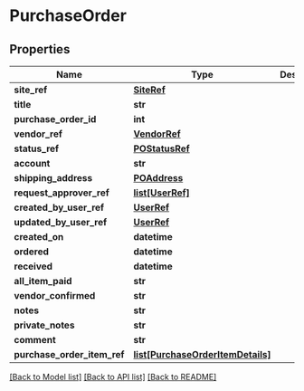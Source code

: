 # PurchaseOrder

## Properties
Name | Type | Description | Notes
------------ | ------------- | ------------- | -------------
**site_ref** | [**SiteRef**](SiteRef.md) |  | [optional] 
**title** | **str** |  | [optional] 
**purchase_order_id** | **int** |  | [optional] 
**vendor_ref** | [**VendorRef**](VendorRef.md) |  | [optional] 
**status_ref** | [**POStatusRef**](POStatusRef.md) |  | [optional] 
**account** | **str** |  | [optional] 
**shipping_address** | [**POAddress**](POAddress.md) |  | [optional] 
**request_approver_ref** | [**list[UserRef]**](UserRef.md) |  | [optional] 
**created_by_user_ref** | [**UserRef**](UserRef.md) |  | [optional] 
**updated_by_user_ref** | [**UserRef**](UserRef.md) |  | [optional] 
**created_on** | **datetime** |  | [optional] 
**ordered** | **datetime** |  | [optional] 
**received** | **datetime** |  | [optional] 
**all_item_paid** | **str** |  | [optional] 
**vendor_confirmed** | **str** |  | [optional] 
**notes** | **str** |  | [optional] 
**private_notes** | **str** |  | [optional] 
**comment** | **str** |  | [optional] 
**purchase_order_item_ref** | [**list[PurchaseOrderItemDetails]**](PurchaseOrderItemDetails.md) |  | [optional] 

[[Back to Model list]](../README.md#documentation-for-models) [[Back to API list]](../README.md#documentation-for-api-endpoints) [[Back to README]](../README.md)


